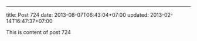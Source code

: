 ---
title: Post 724
date: 2013-08-07T06:43:04+07:00
updated: 2013-02-14T16:47:37+07:00

This is content of post 724